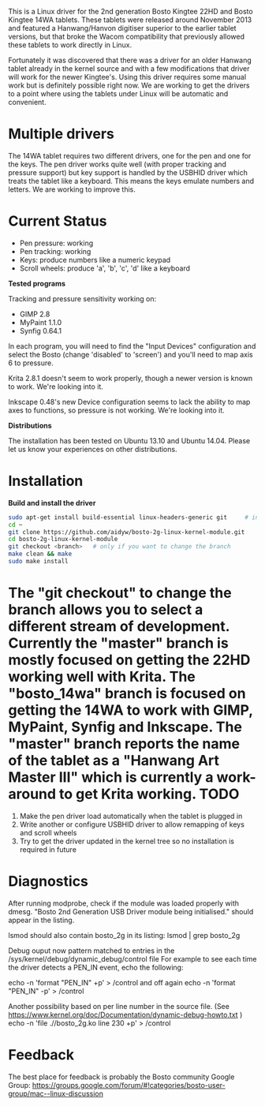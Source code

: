 This is a Linux driver for the 2nd generation Bosto Kingtee 22HD and Bosto Kingtee 14WA tablets.
These tablets were released around November 2013 and featured a Hanwang/Hanvon digitiser superior
to the earlier tablet versions, but that broke the Wacom compatibility that previously allowed
these tablets to work directly in Linux.

Fortunately it was discovered that there was a driver for an older Hanwang tablet already in
the kernel source and with a few modifications that driver will work for the newer Kingtee's.
Using this driver requires some manual work but is definitely possible right now. We are
working to get the drivers to a point where using the tablets under Linux will be automatic
and convenient.

Multiple drivers
================

The 14WA tablet requires two different drivers, one for the pen and one for the keys.
The pen driver works quite well (with proper tracking and pressure support) but key support
is handled by the USBHID driver which treats the tablet like a keyboard. This means the keys
emulate numbers and letters. We are working to improve this.

Current Status
==============

* Pen pressure: working
* Pen tracking: working
* Keys: produce numbers like a numeric keypad
* Scroll wheels: produce 'a', 'b', 'c', 'd' like a keyboard

**Tested programs**

Tracking and pressure sensitivity working on:

* GIMP 2.8
* MyPaint 1.1.0
* Synfig 0.64.1

In each program, you will need to find the "Input Devices" configuration and select the Bosto (change 'disabled' to 'screen') and you'll need to map axis 6 to pressure. 

Krita 2.8.1 doesn't seem to work properly, though a newer version is known to work. We're looking into it.

Inkscape 0.48's new Device configuration seems to lack the ability to map axes to functions, so pressure is not working. We're looking into it.

**Distributions**

The installation has been tested on Ubuntu 13.10 and Ubuntu 14.04. Please let us know your experiences on other distributions.

Installation
============

**Build and install the driver**

```bash
sudo apt-get install build-essential linux-headers-generic git     # install requirements
cd ~
git clone https://github.com/aidyw/bosto-2g-linux-kernel-module.git
cd bosto-2g-linux-kernel-module
git checkout <branch>   # only if you want to change the branch
make clean && make
sudo make install
```


The "git checkout" to change the branch allows you to select a different stream of development. Currently the "master" branch is mostly focused on getting the 22HD working well with Krita. The "bosto_14wa" branch is focused on getting the 14WA to work with GIMP, MyPaint, Synfig and Inkscape. The "master" branch reports the name of the tablet as a "Hanwang Art Master III" which is currently a work-around to get Krita working.
TODO
====

1. Make the pen driver load automatically when the tablet is plugged in
2. Write another or configure USBHID driver to allow remapping of keys and scroll wheels
3. Try to get the driver updated in the kernel tree so no installation is required in future

Diagnostics
===========

After running modprobe, check if the module was loaded properly with dmesg.
"Bosto 2nd Generation USB Driver module being initialised." should appear in the listing.

lsmod should also contain bosto_2g in its listing: lsmod | grep bosto_2g

Debug ouput now pattern matched to entries in the /sys/kernel/debug/dynamic_debug/control file
For example to see each time the driver detects a PEN_IN event, echo the following:

echo -n 'format "PEN_IN" +p' > <debugfs>/control
and off again
echo -n 'format "PEN_IN" -p' > <debugfs>/control

Another possibility based on per line number in the source file.
(See https://www.kernel.org/doc/Documentation/dynamic-debug-howto.txt )
echo -n 'file ./<path to source>/bosto_2g.ko line 230 +p' > <debugfs>/control

Feedback
========

The best place for feedback is probably the Bosto community Google Group:
https://groups.google.com/forum/#!categories/bosto-user-group/mac--linux-discussion
